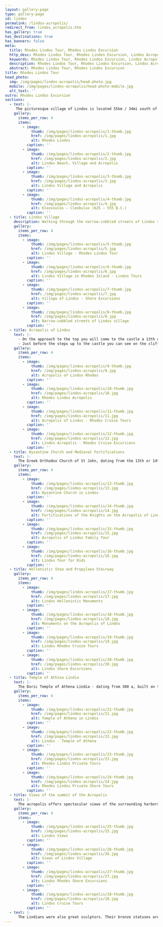 ```yaml
---
layout: gallery-page
type: gallery-page
id: lindos
permalink: /lindos-acropolis/
redirect_from: lindos_acropolis.htm
has_gallery: true
has_destinations: true
has_banners: false
meta:
  title: Rhodes Lindos Tour, Rhodes Lindos Excursion
  http_desc: Rhodes Lindos Tour, Rhodes Lindos Excursion, Lindos Acropolis Excursions, Rhodes Shore Excursions
  keywords: Rhodes Lindos Tour, Rhodes Lindos Excursion, Lindos Acropolis Excursions, Rhodes Shore Excursions
  description: Rhodes Lindos Tour, Rhodes Lindos Excursion, Lindos Acropolis Excursions, Rhodes Shore Excursions
  abstract: Rhodes Lindos Tour, Rhodes Lindos Excursion
title: Rhodes Lindos Tour
head_photo:
  img: /img/pages/lindos-acropolis/head-photo.jpg
  mobile: /img/pages/lindos-acropolis/head-photo-mobile.jpg
  alt_text: ''
outro: Rhodes Lindos Excursion
sections:
  - text: |-
     The picturesque village of Lindos is located 55km / 34mi south of Rhodes town on the east coast of the island. According to Homer, Lindos was built by the Dorians at the same time as Kamiros and Ialyssos in the 12th century B.C. The town reached the height of its power in the 6th century B.C. during the reign of Tyrant Kleovoulos - Cleobulus (one of the seven wise men of antiquity) who ruled for more than 40 years.
    gallery:
      items_per_row: 4
      items:
        - image:
            thumb: /img/pages/lindos-acropolis/1-thumb.jpg
            href: /img/pages/lindos-acropolis/1.jpg
            alt: Rhodes Lindos
          caption: ''
        - image:
            thumb: /img/pages/lindos-acropolis/2-thumb.jpg
            href: /img/pages/lindos-acropolis/2.jpg
            alt: Lindos Beach, Village and Acropolis
          caption: ''
        - image:
            thumb: /img/pages/lindos-acropolis/3-thumb.jpg
            href: /img/pages/lindos-acropolis/3.jpg
            alt: Lindos Village and Acropolis
          caption: ''
        - image:
            thumb: /img/pages/lindos-acropolis/4-thumb.jpg
            href: /img/pages/lindos-acropolis/4.jpg
            alt: Kleovoulos – Cleobulus (625 – 555 B.C.)
          caption: ''
  - title: Lindos Village
    description: Walking through the narrow-cobbled streets of Lindos village.
    gallery:
      items_per_row: 4
      items:
        - image:
            thumb: /img/pages/lindos-acropolis/5-thumb.jpg
            href: /img/pages/lindos-acropolis/5.jpg
            alt: Lindos Village - Rhodes Lindos Tour
          caption: ''
        - image:
            thumb: /img/pages/lindos-acropolis/6-thumb.jpg
            href: /img/pages/lindos-acropolis/6.jpg
            alt: Lindos Village in Rhodes Island - Lindos Tours
          caption: ''
        - image:
            thumb: /img/pages/lindos-acropolis/7-thumb.jpg
            href: /img/pages/lindos-acropolis/7.jpg
            alt: Village of Lindos - Shore Excursions
          caption: ''
        - image:
            thumb: /img/pages/lindos-acropolis/8-thumb.jpg
            href: /img/pages/lindos-acropolis/8.jpg
            alt: Narrow-cobbled streets of Lindos village
          caption: ''
  - title: Acropolis of Lindos
    text: |-
      - On the approach to the top you will come to the castle a 13th century fortress that is the medieval gate of the Acropolis.
      - Just before the steps up to the castle you can see on the cliff the well-known relief of a Rhodian Trireme - Triemiolia (warship) The relief is said to date from about 180 BC. Lindos was a major maritime power.
    gallery:
      items_per_row: 4
      items:
        - image:
            thumb: /img/pages/lindos-acropolis/9-thumb.jpg
            href: /img/pages/lindos-acropolis/9.jpg
            alt: Acropolis of Lindos Rhodes
          caption: ''
        - image:
            thumb: /img/pages/lindos-acropolis/10-thumb.jpg
            href: /img/pages/lindos-acropolis/10.jpg
            alt: Rhodes Lindos Acropolis
          caption: ''
        - image:
            thumb: /img/pages/lindos-acropolis/11-thumb.jpg
            href: /img/pages/lindos-acropolis/11.jpg
            alt: Acropolis of Lindos - Rhodes Cruise Tours
          caption: ''
        - image:
            thumb: /img/pages/lindos-acropolis/12-thumb.jpg
            href: /img/pages/lindos-acropolis/12.jpg
            alt: Lindos Acropolis - Rhodes Cruise Excursions
          caption: ''               
  - title: Byzantine Church and Medieval Fortifications
    text: |-
      The Greek Orthodox Church of St John, dating from the 13th or 14th century and built on the ruins of a previous church, which may have been built as early as the 6th century.  The medieval walls of the acropolis built by the Knights of St John the Hospitallers on the foundations of an older Byzantine fortification.
    gallery:
      items_per_row: 4
      items:
        - image:
            thumb: /img/pages/lindos-acropolis/13-thumb.jpg
            href: /img/pages/lindos-acropolis/13.jpg
            alt: Byzantine Church in Lindos
          caption: ''
        - image:
            thumb: /img/pages/lindos-acropolis/14-thumb.jpg
            href: /img/pages/lindos-acropolis/14.jpg
            alt: Fortifications of the Knights on the Acropolis of Lindos
          caption: ''
        - image:
            thumb: /img/pages/lindos-acropolis/15-thumb.jpg
            href: /img/pages/lindos-acropolis/15.jpg
            alt: Acropolis of Lindos Family Tour
          caption: ''
        - image:
            thumb: /img/pages/lindos-acropolis/16-thumb.jpg
            href: /img/pages/lindos-acropolis/16.jpg
            alt: Lindos Tour for Kids
          caption: ''               
  - title: Hellenistic Stoa and Propylaea Stairway
    gallery:
      items_per_row: 4
      items:
        - image:
            thumb: /img/pages/lindos-acropolis/17-thumb.jpg
            href: /img/pages/lindos-acropolis/17.jpg
            alt: Lindos Hellenistic Monuments
          caption: ''
        - image:
            thumb: /img/pages/lindos-acropolis/18-thumb.jpg
            href: /img/pages/lindos-acropolis/18.jpg
            alt: Monuments on the Acropolis of Lindos
          caption: ''
        - image:
            thumb: /img/pages/lindos-acropolis/19-thumb.jpg
            href: /img/pages/lindos-acropolis/19.jpg
            alt: Lindos Rhodes Cruise Tours
          caption: ''
        - image:
            thumb: /img/pages/lindos-acropolis/20-thumb.jpg
            href: /img/pages/lindos-acropolis/20.jpg
            alt: Lindos Shore Excursions
          caption: ''               
  - title: Temple of Athina Lindia
    text: |-
      The Doric Temple of Athena Lindia - dating from 300 a, built on the site of an earlier temple. Inside the temple is the altar and the base of the cult statue of Athena.
    gallery:
      items_per_row: 4
      items:
        - image:
            thumb: /img/pages/lindos-acropolis/21-thumb.jpg
            href: /img/pages/lindos-acropolis/21.jpg
            alt: Temple of Athena in Lindos
          caption: ''
        - image:
            thumb: /img/pages/lindos-acropolis/22-thumb.jpg
            href: /img/pages/lindos-acropolis/22.jpg
            alt: Lindos - Temple of Athena
          caption: ''
        - image:
            thumb: /img/pages/lindos-acropolis/23-thumb.jpg
            href: /img/pages/lindos-acropolis/23.jpg
            alt: Rhodes Lindos Private Tours
          caption: ''
        - image:
            thumb: /img/pages/lindos-acropolis/24-thumb.jpg
            href: /img/pages/lindos-acropolis/24.jpg
            alt: Rhodes Lindos Private Shore Tours
          caption: ''               
  - title: Views of the summit of the Acropolis
    text: |-
      The acropolis offers spectacular views of the surrounding harbors and coastline.
    gallery:
      items_per_row: 4
      items:
        - image:
            thumb: /img/pages/lindos-acropolis/25-thumb.jpg
            href: /img/pages/lindos-acropolis/25.jpg
            alt: Lindos Views
          caption: ''
        - image:
            thumb: /img/pages/lindos-acropolis/26-thumb.jpg
            href: /img/pages/lindos-acropolis/26.jpg
            alt: Views of Lindos Village
          caption: ''
        - image:
            thumb: /img/pages/lindos-acropolis/27-thumb.jpg
            href: /img/pages/lindos-acropolis/27.jpg
            alt: Lindos Rhodes Shore Excursions
          caption: ''
        - image:
            thumb: /img/pages/lindos-acropolis/28-thumb.jpg
            href: /img/pages/lindos-acropolis/28.jpg
            alt: Lindos Cruise Tours
          caption: ''
  - text: |-
      The Lindians were also great sculptors. Their bronze statuses are famed for their incomparable craft. The famous **Colossus of Rhodes** was a bronze statue by the Lindian artist Chares.                         
---
```

